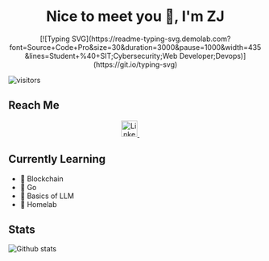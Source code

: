 <h1 align="center">Nice to meet you 👋, I'm ZJ</h1>

<div align="center">
[![Typing SVG](https://readme-typing-svg.demolab.com?font=Source+Code+Pro&size=30&duration=3000&pause=1000&width=435&lines=Student+%40+SIT;Cybersecurity;Web Developer;Devops)](https://git.io/typing-svg)
</div>

![visitors](https://vbr.nathanchung.dev/badge?page_id=Bread7.Bread7&color=e89bdf)

## Reach Me

<p align="center">
    <a href="https://www.linkedin.com/in/ongzhengjiecyber/">
        <img width="32px" alt="LinkedIn" title="LinkedIn" src="https://i.imgur.com/yRpa1dQ.png"/>
    </a>
    &#8287;&#8287;&#8287;&#8287;&#8287;
</p>

## Currently Learning

-  Blockchain
-  Go
- 󰭻 Basics of LLM
- 󰒍 Homelab

## Stats

![Github stats](https://github-readme-stats.vercel.app/api?username=Bread7&show_icons=true&theme=tokyonight&rank_icon=percentile)
